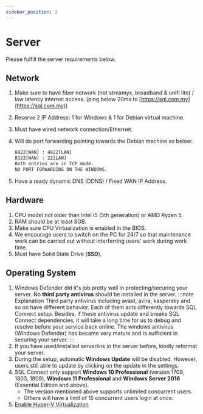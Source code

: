 ```yaml
---
sidebar_position: 2
---
```


# Server

Please fulfill the server requirements below.

## Network

1. Make sure to have fiber network (not streamyx, broadband & unifi lite) / low latency internet access. (ping below 20ms to [https://sql.com.my](https://sql.com.my))
2. Reserve 2 IP Address: 1 for Windows & 1 for Debian virtual machine.
3. Must have wired network connection/Ethernet.
4. Will do port forwarding pointing towards the Debian machine as below:

    ```txt
    8822[WAN] : 4822[LAN]
    8122[WAN] : 22[LAN]
    Both entries are in TCP mode.
    NO PORT FORWARDING ON THE WINDOWS.
    ```

5. Have a ready dynamic DNS (DDNS) / Fixed WAN IP Address.

## Hardware

1. CPU model not older than Intel i5 (5th generation) or AMD Ryzen 5.
2. RAM should be at least 8GB.
3. Make sure CPU Virtualization is enabled in the BIOS.
4. We encourage users to switch on the PC for 24/7 so that maintenance work can be carried out without interferring users' work during work time.
5. Must have Solid State Drive (**SSD**).

## Operating System

1. Windows Defender did it's job pretty well in protecting/securing your server. No **third party antivirus** should be installed in the server.
:::note Explanation
Third party antivirus including avast, avira, kaspersky and so on have different behavior. Each of them acts differently towards SQL Connect setup. Besides, if these antivirus update and breaks SQL Connect dependencies, it will take a long time for us to debug and resolve before your service back online. The windows antivirus (Windows Defender) has became very mature and is sufficient in securing your server.
:::
2. If you have used/installed serverlink in the server before, kindly reformat your server.
3. During the setup, automatic **Windows Update** will be disabled. However, users still able to update by clicking on the update in the settings.
4. SQL Connect only support **Windows 10 Professional** (version 1709, 1803, 1809), **Windows 11 Professional** and **Windows Server 2016** (Essential Edition and above).
    - The version mentioned above supports unlimited concurrent users.
    - Others will have a limit of 15 concurrent users login at once.
5. [Enable Hyper-V Virtualization](https://docs.microsoft.com/en-us/virtualization/hyper-v-on-windows/quick-start/enable-hyper-v)
